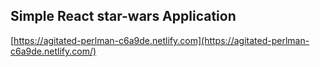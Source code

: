 ## Simple React star-wars Application
[https://agitated-perlman-c6a9de.netlify.com](https://agitated-perlman-c6a9de.netlify.com/)
